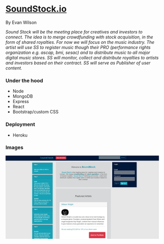 # [SoundStock.io](soundstock.io)
By Evan Wilson

*Sound Stock will be the meeting place for creatives and investors to connect. The idea is to merge crowdfunding with stock acquisition, in the form of shared royalties. For now we will focus on the music industry. The artist will use SS to register music though their PRO (performance rights organization e.g. ascap, bmi, sesac) and to distribute music to all major digital music stores. SS will monitor, collect and distribute royalties to artists and investors based on their contract. SS will serve as Publisher of user content.*

### Under the hood
* Node
* MongoDB
* Express
* React
* Bootstrap/custom CSS

### Deployment
* Heroku

### Images
![ss](client/public/soundstock.JPG)